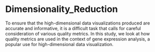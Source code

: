 # Dimensionality_Reduction
To ensure that the high-dimensional data visualizations produced are accurate and informative, it is a difficult task that calls for careful consideration of various quality metrics. In this study, we look at how quality metrics are used in the context of gene expression analysis, a popular use for high-dimensional data visualization. 
